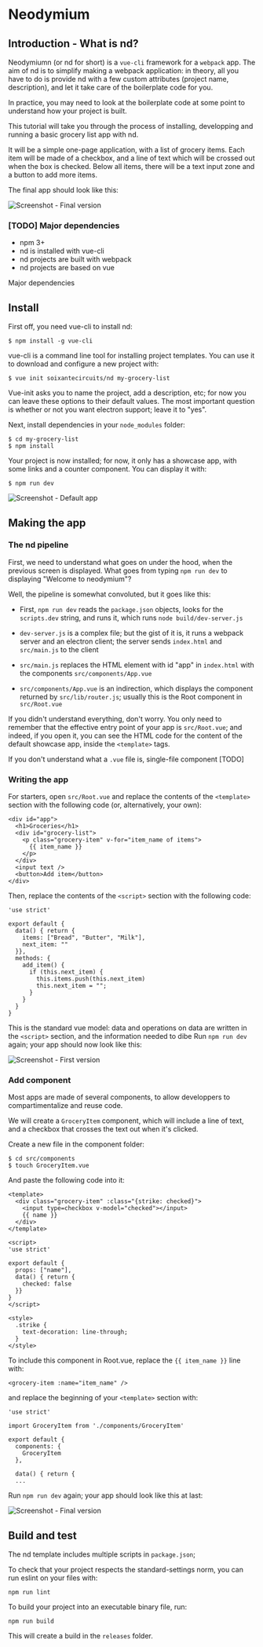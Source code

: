 Neodymium
=========

Introduction - What is nd?
--------------------------

Neodymiumn (or nd for short) is a `vue-cli` framework for a `webpack` app. The aim of nd is to simplify making a webpack application: in theory, all you have to do is provide nd with a few custom attributes (project name, description), and let it take care of the boilerplate code for you.

In practice, you may need to look at the boilerplate code at some point to understand how your project is built.

This tutorial will take you through the process of installing, developping and running a basic grocery list app with nd.

It will be a simple one-page application, with a list of grocery items. Each item will be made of a checkbox, and a line of text which will be crossed out when the box is checked. Below all items, there will be a text input zone and a button to add more items.

The final app should look like this:

![Screenshot - Final version](https://github.com/soixantecircuits/nd/blob/tuto/docs/FinalScreenshot.png)

### [TODO] Major dependencies

* npm 3+
* nd is installed with vue-cli
* nd projects are built with webpack
* nd projects are based on vue

Major dependencies


Install
-------

First off, you need vue-cli to install nd:

    $ npm install -g vue-cli

vue-cli is a command line tool for installing project templates. You can use it to download and configure a new project with:

    $ vue init soixantecircuits/nd my-grocery-list

Vue-init asks you to name the project, add a description, etc; for now you can leave these options to their default values. The most important question is whether or not you want electron support; leave it to "yes".

Next, install dependencies in your `node_modules` folder:

    $ cd my-grocery-list
    $ npm install

Your project is now installed; for now, it only has a showcase app, with some links and a counter component. You can display it with:

    $ npm run dev

![Screenshot - Default app](https://github.com/soixantecircuits/nd/blob/tuto/docs/WelcomeScreenshot.png)


Making the app
--------------

### The nd pipeline

First, we need to understand what goes on under the hood, when the previous screen is displayed. What goes from typing `npm run dev` to displaying "Welcome to neodymium"?

Well, the pipeline is somewhat convoluted, but it goes like this:

* First, `npm run dev` reads the `package.json` objects, looks for the `scripts.dev` string, and runs it, which runs `node build/dev-server.js`

* `dev-server.js` is a complex file; but the gist of it is, it runs a webpack server and an electron client; the server sends `index.html` and `src/main.js` to the client

* `src/main.js` replaces the HTML element with id "app" in `index.html` with the components `src/components/App.vue`

* `src/components/App.vue` is an indirection, which displays the component returned by `src/lib/router.js`; usually this is the Root component in `src/Root.vue`

If you didn't understand everything, don't worry. You only need to remember that the effective entry point of your app is `src/Root.vue`; and indeed, if you open it, you can see the HTML code for the content of the default showcase app, inside the `<template>` tags.

If you don't understand what a `.vue` file is, single-file component [TODO]

### Writing the app

For starters, open `src/Root.vue` and replace the contents of the `<template>` section with the following code (or, alternatively, your own):

```
<div id="app">
  <h1>Groceries</h1>
  <div id="grocery-list">
    <p class="grocery-item" v-for="item_name of items">
      {{ item_name }}
    </p>
  </div>
  <input text />
  <button>Add item</button>
</div>
```

Then, replace the contents of the `<script>` section with the following code:

```
'use strict'

export default {
  data() { return {
    items: ["Bread", "Butter", "Milk"],
    next_item: ""
  }},
  methods: {
    add_item() {
      if (this.next_item) {
        this.items.push(this.next_item)
        this.next_item = "";
      }
    }
  }
}
```

This is the standard vue model: data and operations on data are written in the `<script>` section, and the information needed to dibe
Run `npm run dev` again; your app should now look like this:

![Screenshot - First version](https://github.com/soixantecircuits/nd/blob/tuto/docs/IntermediaryScreenshot.png)

### Add component

Most apps are made of several components, to allow developpers to compartimentalize and reuse code.

We will create a `GroceryItem` component, which will include a line of text, and a checkbox that crosses the text out when it's clicked.

Create a new file in the component folder:

    $ cd src/components
    $ touch GroceryItem.vue

And paste the following code into it:

```
<template>
  <div class="grocery-item" :class="{strike: checked}">
    <input type=checkbox v-model="checked"></input>
    {{ name }}
  </div>
</template>

<script>
'use strict'

export default {
  props: ["name"],
  data() { return {
    checked: false
  }}
}
</script>

<style>
  .strike {
    text-decoration: line-through;
  }
</style>
```

To include this component in Root.vue, replace the `{{ item_name }}` line with:

```
<grocery-item :name="item_name" />
```

and replace the beginning of your `<template>` section with:

```
'use strict'

import GroceryItem from './components/GroceryItem'

export default {
  components: {
    GroceryItem
  },

  data() { return {
  ...
```

Run `npm run dev` again; your app should look like this at last:

![Screenshot - Final version](https://github.com/soixantecircuits/nd/blob/tuto/docs/FinalScreenshot.png)


Build and test
--------------

The nd template includes multiple scripts in `package.json`;

To check that your project respects the standard-settings norm, you can run eslint on your files with:

    npm run lint

To build your project into an executable binary file, run:

    npm run build

This will create a build in the `releases` folder.
